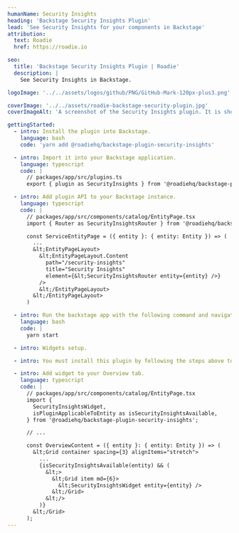 ```yaml
---
humanName: Security Insights
heading: 'Backstage Security Insights Plugin'
lead: 'See Security Insights for your components in Backstage'
attribution:
  text: Roadie
  href: https://roadie.io

seo:
  title: 'Backstage Security Insights Plugin | Roadie'
  description: |
    See Security Insights in Backstage.

logoImage: '../../assets/logos/github/PNG/GitHub-Mark-120px-plus3.png'

coverImage: '../../assets/roadie-backstage-security-plugin.jpg'
coverImageAlt: 'A screenshot of the Security Insights plugin. It is showing a security insights for a sample component.'

gettingStarted:
  - intro: Install the plugin into Backstage.
    language: bash
    code: 'yarn add @roadiehq/backstage-plugin-security-insights'

  - intro: Import it into your Backstage application.
    language: typescript
    code: |
      // packages/app/src/plugins.ts
      export { plugin as SecurityInsights } from '@roadiehq/backstage-plugin-security-insights';

  - intro: Add plugin API to your Backstage instance.
    language: typescript
    code: |
      // packages/app/src/components/catalog/EntityPage.tsx
      import { Router as SecurityInsightsRouter } from '@roadiehq/backstage-plugin-security-insights';

      const ServiceEntityPage = ({ entity }: { entity: Entity }) => (
        ...
        &lt;EntityPageLayout>
          &lt;EntityPageLayout.Content
            path="/security-insights"
            title="Security Insights"
            element={&lt;SecurityInsightsRouter entity={entity} />}
          />
          &lt;/EntityPageLayout>
        &lt;/EntityPageLayout>
      )

  - intro: Run the backstage app with the following command and navigate to the services tab.
    language: bash
    code: |
      yarn start

  - intro: Widgets setup.

  - intro: You must install this plugin by following the steps above to add the widget to your Overview.

  - intro: Add widget to your Overview tab.
    language: typescript
    code: |
      // packages/app/src/components/catalog/EntityPage.tsx
      import {
        SecurityInsightsWidget,
        isPluginApplicableToEntity as isSecurityInsightsAvailable,
      } from '@roadiehq/backstage-plugin-security-insights';

      // ...

      const OverviewContent = ({ entity }: { entity: Entity }) => (
        &lt;Grid container spacing={3} alignItems="stretch">
          ...
          {isSecurityInsightsAvailable(entity) && (
            &lt;>
              &lt;Grid item md={6}>
                &lt;SecurityInsightsWidget entity={entity} />
              &lt;/Grid>
            &lt;/>
          )}
        &lt;/Grid>
      );
---
```

